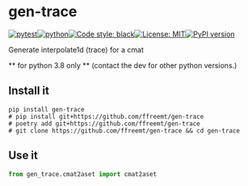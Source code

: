 # gen-trace
[![pytest](https://github.com/ffreemt/gen-trace/actions/workflows/routine-tests.yml/badge.svg)](https://github.com/ffreemt/gen-trace/actions)[![python](https://img.shields.io/static/v1?label=python+&message=3.8%2B&color=blue)](https://www.python.org/downloads/)[![Code style: black](https://img.shields.io/badge/code%20style-black-000000.svg)](https://github.com/psf/black)[![License: MIT](https://img.shields.io/badge/License-MIT-yellow.svg)](https://opensource.org/licenses/MIT)[![PyPI version](https://badge.fury.io/py/gen-trace.svg)](https://badge.fury.io/py/gen-trace)

Generate interpolate1d (trace) for a cmat

** for python 3.8 only ** (contact the dev for other python versions.)

## Install it

```shell
pip install gen-trace
# pip install git+https://github.com/ffreemt/gen-trace
# poetry add git+https://github.com/ffreemt/gen-trace
# git clone https://github.com/ffreemt/gen-trace && cd gen-trace
```

## Use it
```python
from gen_trace.cmat2aset import cmat2aset

```
